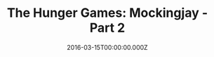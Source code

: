 ---
title: "The Hunger Games: Mockingjay - Part 2"
year: 2015
date: 2016-03-15T00:00:00.000Z
permalink: /almanac/movies/2016-03-15-the-hunger-games-mockingjay-part-2/index.html
rating: 3
tmdbid: 131634
---